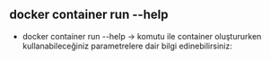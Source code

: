 ## docker container run --help

- docker container run --help -> komutu ile container oluştururken kullanabileceğiniz parametrelere dair bilgi edinebilirsiniz:
